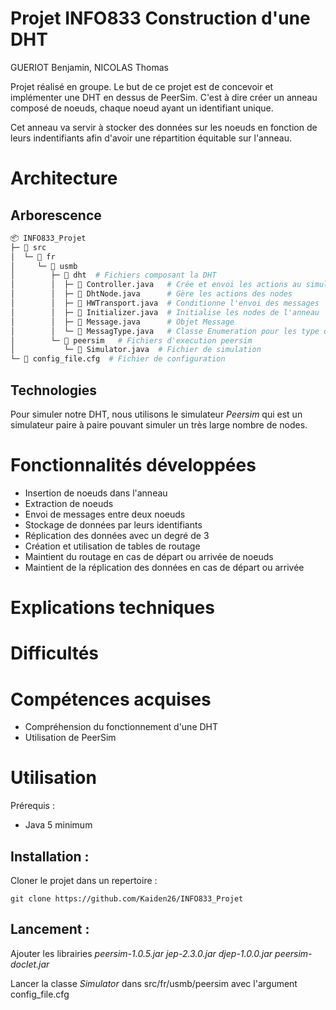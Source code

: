 # Projet INFO833 Construction d'une DHT
GUERIOT Benjamin, NICOLAS Thomas

Projet réalisé en groupe. Le but de ce projet est de concevoir et implémenter une DHT en dessus de PeerSim. C'est à dire créer un anneau composé de noeuds, chaque noeud ayant un identifiant unique.

Cet anneau va servir à stocker des données sur les noeuds en fonction de leurs indentifiants afin d'avoir une répartition équitable sur l'anneau.

# Architecture

## Arborescence

```python
📦 INFO833_Projet
├─ 📁 src
│  └─ 📁 fr
│     └─ 📁 usmb
│        ├─ 📁 dht  # Fichiers composant la DHT
│        │  ├─ 📝 Controller.java   # Crée et envoi les actions au simulateur
│        │  ├─ 📝 DhtNode.java      # Gère les actions des nodes
│        │  ├─ 📝 HWTransport.java  # Conditionne l'envoi des messages
│        │  ├─ 📝 Initializer.java  # Initialise les nodes de l'anneau
│        │  ├─ 📝 Message.java      # Objet Message
│        │  └─ 📝 MessagType.java   # Classe Enumeration pour les type de messages
│        └─ 📁 peersim   # Fichiers d'execution peersim
│           └─ 📝 Simulator.java  # Fichier de simulation
└─ 📝 config_file.cfg  # Fichier de configuration
```

## Technologies

Pour simuler notre DHT, nous utilisons le simulateur *Peersim* qui est un simulateur paire à paire pouvant simuler un très large nombre de nodes.

# Fonctionnalités développées

- Insertion de noeuds dans l'anneau
- Extraction de noeuds
- Envoi de messages entre deux noeuds
- Stockage de données par leurs identifiants
- Réplication des données avec un degré de 3
- Création et utilisation de tables de routage
- Maintient du routage en cas de départ ou arrivée de noeuds
- Maintient de la réplication des données en cas de départ ou arrivée

# Explications techniques

# Difficultés

# Compétences acquises

- Compréhension du fonctionnement d'une DHT
- Utilisation de PeerSim 

# Utilisation

Prérequis :
- Java 5 minimum

## Installation :

Cloner le projet dans un repertoire :

`git clone https://github.com/Kaiden26/INFO833_Projet`

## Lancement :

Ajouter les librairies *peersim-1.0.5.jar* *jep-2.3.0.jar* *djep-1.0.0.jar* *peersim-doclet.jar*

Lancer la classe *Simulator* dans src/fr/usmb/peersim avec l'argument config_file.cfg


